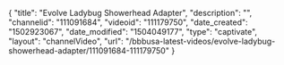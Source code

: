 {
    "title": "Evolve Ladybug Showerhead Adapter",
    "description": "",
    "channelid": "111091684",
    "videoid": "111179750",
    "date_created": "1502923067",
    "date_modified": "1504049177",
    "type": "captivate",
    "layout": "channelVideo",
    "url": "\/bbbusa-latest-videos\/evolve-ladybug-showerhead-adapter\/111091684-111179750"
}